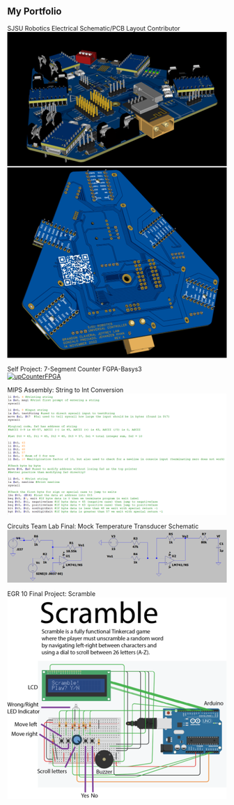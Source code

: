 ## My Portfolio

SJSU Robotics Electrical Schematic/PCB Layout Contributor 
![pcb1](/assets/images/pcb1.png)
![pcb2](/assets/images/pcb2.png)

Self Project: 7-Segment Counter FGPA-Basys3 <br/>
[![upCounterFPGA](https://img.youtube.com/vi/BlkWwIB65J8/0.jpg)](https://www.youtube.com/watch?v=BlkWwIB65J8)

MIPS Assembly: String to Int Conversion
![asssemblyCode](/assets/images/assemblyCode.PNG)

Circuits Team Lab Final: Mock Temperature Transducer Schematic
![image of op amp schematic](/assets/images/opamp.png) 

EGR 10 Final Project: Scramble  
![scramble_details](/assets/images/scrambleproj.png)  
  
 
